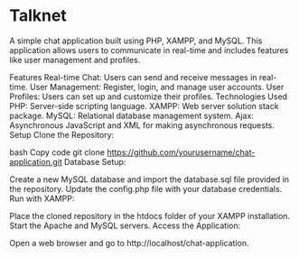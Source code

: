 # Talknet

A simple chat application built using PHP, XAMPP, and MySQL. This application allows users to communicate in real-time and includes features like user management and profiles.

Features
Real-time Chat: Users can send and receive messages in real-time.
User Management: Register, login, and manage user accounts.
User Profiles: Users can set up and customize their profiles.
Technologies Used
PHP: Server-side scripting language.
XAMPP: Web server solution stack package.
MySQL: Relational database management system.
Ajax: Asynchronous JavaScript and XML for making asynchronous requests.
Setup
Clone the Repository:

bash
Copy code
git clone https://github.com/yourusername/chat-application.git
Database Setup:

Create a new MySQL database and import the database.sql file provided in the repository.
Update the config.php file with your database credentials.
Run with XAMPP:

Place the cloned repository in the htdocs folder of your XAMPP installation.
Start the Apache and MySQL servers.
Access the Application:

Open a web browser and go to http://localhost/chat-application.
